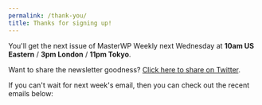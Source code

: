 ```yaml
---
permalink: /thank-you/
title: Thanks for signing up!
---
```

You'll get the next issue of MasterWP Weekly next Wednesday at **10am US Eastern** / **3pm London** / **11pm Tokyo**.

Want to share the newsletter goodness? <a href="https://twitter.com/intent/tweet?text=MasterWP%20is%20a%20quality%20weekly%20newsletter%20for%20WordPress%20professionals.%20Check%20it%20out%21%20%E2%8F%A9%20https%3A%2F%2Fmasterwp.co">Click here to share on Twitter</a>.

If you can't wait for next week's email, then you can check out the recent emails below:

<script language="javascript"
    src="//masterwp.us13.list-manage.com/generate-js/?u=bf5d11ade9be022f552b86e69&amp;fid=6313&amp;show=5"
    type="text/javascript"></script>
